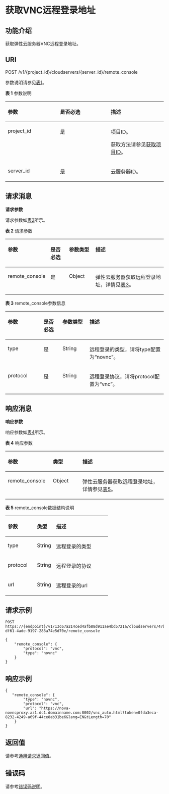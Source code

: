 # 获取VNC远程登录地址<a name="ZH-CN_TOPIC_0118743814"></a>

## 功能介绍<a name="zh-cn_topic_0092803065_zh-cn_topic_0067161469_zh-cn_topic_0057973179_section16588975"></a>

获取弹性云服务器VNC远程登录地址。

## URI<a name="zh-cn_topic_0092803065_zh-cn_topic_0067161469_zh-cn_topic_0057973179_section15083054"></a>

POST /v1/\{project\_id\}/cloudservers/\{server\_id\}/remote\_console

参数说明请参见[表1](#zh-cn_topic_0092803065_table55945983)。

**表 1**  参数说明

<a name="zh-cn_topic_0092803065_table55945983"></a>
<table><thead align="left"><tr id="zh-cn_topic_0092803065_row11302482"><th class="cellrowborder" valign="top" width="33%" id="mcps1.2.4.1.1"><p id="zh-cn_topic_0092803065_p43085863"><a name="zh-cn_topic_0092803065_p43085863"></a><a name="zh-cn_topic_0092803065_p43085863"></a>参数</p>
</th>
<th class="cellrowborder" valign="top" width="32%" id="mcps1.2.4.1.2"><p id="zh-cn_topic_0092803065_p294000"><a name="zh-cn_topic_0092803065_p294000"></a><a name="zh-cn_topic_0092803065_p294000"></a>是否必选</p>
</th>
<th class="cellrowborder" valign="top" width="35%" id="mcps1.2.4.1.3"><p id="zh-cn_topic_0092803065_p23814038"><a name="zh-cn_topic_0092803065_p23814038"></a><a name="zh-cn_topic_0092803065_p23814038"></a>描述</p>
</th>
</tr>
</thead>
<tbody><tr id="zh-cn_topic_0092803065_row49888896"><td class="cellrowborder" valign="top" width="33%" headers="mcps1.2.4.1.1 "><p id="zh-cn_topic_0092803065_p14468758"><a name="zh-cn_topic_0092803065_p14468758"></a><a name="zh-cn_topic_0092803065_p14468758"></a>project_id</p>
</td>
<td class="cellrowborder" valign="top" width="32%" headers="mcps1.2.4.1.2 "><p id="zh-cn_topic_0092803065_p31118786"><a name="zh-cn_topic_0092803065_p31118786"></a><a name="zh-cn_topic_0092803065_p31118786"></a>是</p>
</td>
<td class="cellrowborder" valign="top" width="35%" headers="mcps1.2.4.1.3 "><p id="p37593705"><a name="p37593705"></a><a name="p37593705"></a>项目ID。</p>
<p id="p1180512217438"><a name="p1180512217438"></a><a name="p1180512217438"></a>获取方法请参见<a href="获取项目ID.md">获取项目ID</a>。</p>
</td>
</tr>
<tr id="zh-cn_topic_0092803065_row613736410235"><td class="cellrowborder" valign="top" width="33%" headers="mcps1.2.4.1.1 "><p id="zh-cn_topic_0092803065_p2736446410235"><a name="zh-cn_topic_0092803065_p2736446410235"></a><a name="zh-cn_topic_0092803065_p2736446410235"></a>server_id</p>
</td>
<td class="cellrowborder" valign="top" width="32%" headers="mcps1.2.4.1.2 "><p id="zh-cn_topic_0092803065_p192907210235"><a name="zh-cn_topic_0092803065_p192907210235"></a><a name="zh-cn_topic_0092803065_p192907210235"></a>是</p>
</td>
<td class="cellrowborder" valign="top" width="35%" headers="mcps1.2.4.1.3 "><p id="zh-cn_topic_0092803065_p2203711610235"><a name="zh-cn_topic_0092803065_p2203711610235"></a><a name="zh-cn_topic_0092803065_p2203711610235"></a><span id="text12901157172414"><a name="text12901157172414"></a><a name="text12901157172414"></a>云服务器</span>ID。</p>
</td>
</tr>
</tbody>
</table>

## 请求消息<a name="zh-cn_topic_0092803065_zh-cn_topic_0067161469_zh-cn_topic_0057973179_section56802184"></a>

**请求参数**

请求参数如[表2](#zh-cn_topic_0092803065_zh-cn_topic_0067161469_zh-cn_topic_0058745339_table44724688204850)所示。

**表 2**  请求参数

<a name="zh-cn_topic_0092803065_zh-cn_topic_0067161469_zh-cn_topic_0058745339_table44724688204850"></a>
<table><thead align="left"><tr id="zh-cn_topic_0092803065_zh-cn_topic_0067161469_zh-cn_topic_0058745339_row1798761204850"><th class="cellrowborder" valign="top" width="22.277772222777724%" id="mcps1.2.5.1.1"><p id="zh-cn_topic_0092803065_zh-cn_topic_0067161469_zh-cn_topic_0058745339_p39560242204918"><a name="zh-cn_topic_0092803065_zh-cn_topic_0067161469_zh-cn_topic_0058745339_p39560242204918"></a><a name="zh-cn_topic_0092803065_zh-cn_topic_0067161469_zh-cn_topic_0058745339_p39560242204918"></a>参数</p>
</th>
<th class="cellrowborder" valign="top" width="12.268773122687731%" id="mcps1.2.5.1.2"><p id="p1081373119350"><a name="p1081373119350"></a><a name="p1081373119350"></a>是否必选</p>
</th>
<th class="cellrowborder" valign="top" width="17.04829517048295%" id="mcps1.2.5.1.3"><p id="zh-cn_topic_0092803065_zh-cn_topic_0067161469_zh-cn_topic_0058745339_p50263001204918"><a name="zh-cn_topic_0092803065_zh-cn_topic_0067161469_zh-cn_topic_0058745339_p50263001204918"></a><a name="zh-cn_topic_0092803065_zh-cn_topic_0067161469_zh-cn_topic_0058745339_p50263001204918"></a>参数类型</p>
</th>
<th class="cellrowborder" valign="top" width="48.40515948405159%" id="mcps1.2.5.1.4"><p id="zh-cn_topic_0092803065_zh-cn_topic_0067161469_zh-cn_topic_0058745339_p2596798204918"><a name="zh-cn_topic_0092803065_zh-cn_topic_0067161469_zh-cn_topic_0058745339_p2596798204918"></a><a name="zh-cn_topic_0092803065_zh-cn_topic_0067161469_zh-cn_topic_0058745339_p2596798204918"></a>描述</p>
</th>
</tr>
</thead>
<tbody><tr id="zh-cn_topic_0092803065_zh-cn_topic_0067161469_zh-cn_topic_0058745339_row5848663204850"><td class="cellrowborder" valign="top" width="22.277772222777724%" headers="mcps1.2.5.1.1 "><p id="zh-cn_topic_0092803065_p38460826103157"><a name="zh-cn_topic_0092803065_p38460826103157"></a><a name="zh-cn_topic_0092803065_p38460826103157"></a>remote_console</p>
</td>
<td class="cellrowborder" valign="top" width="12.268773122687731%" headers="mcps1.2.5.1.2 "><p id="p16814331183515"><a name="p16814331183515"></a><a name="p16814331183515"></a>是</p>
</td>
<td class="cellrowborder" valign="top" width="17.04829517048295%" headers="mcps1.2.5.1.3 "><p id="zh-cn_topic_0092803065_zh-cn_topic_0067161469_zh-cn_topic_0058745339_p1059631204933"><a name="zh-cn_topic_0092803065_zh-cn_topic_0067161469_zh-cn_topic_0058745339_p1059631204933"></a><a name="zh-cn_topic_0092803065_zh-cn_topic_0067161469_zh-cn_topic_0058745339_p1059631204933"></a>Object</p>
</td>
<td class="cellrowborder" valign="top" width="48.40515948405159%" headers="mcps1.2.5.1.4 "><p id="zh-cn_topic_0092803065_zh-cn_topic_0067161469_zh-cn_topic_0058745339_p40030009204933"><a name="zh-cn_topic_0092803065_zh-cn_topic_0067161469_zh-cn_topic_0058745339_p40030009204933"></a><a name="zh-cn_topic_0092803065_zh-cn_topic_0067161469_zh-cn_topic_0058745339_p40030009204933"></a>弹性云服务器获取远程登录地址，详情见<a href="#zh-cn_topic_0092803065_table47368008105952">表3</a>。</p>
</td>
</tr>
</tbody>
</table>

**表 3**  remote\_console参数信息

<a name="zh-cn_topic_0092803065_table47368008105952"></a>
<table><thead align="left"><tr id="zh-cn_topic_0092803065_row53555469105952"><th class="cellrowborder" valign="top" width="22.577742225777424%" id="mcps1.2.5.1.1"><p id="p1826194311472"><a name="p1826194311472"></a><a name="p1826194311472"></a>参数</p>
</th>
<th class="cellrowborder" valign="top" width="11.968803119688031%" id="mcps1.2.5.1.2"><p id="p1247593616353"><a name="p1247593616353"></a><a name="p1247593616353"></a>是否必选</p>
</th>
<th class="cellrowborder" valign="top" width="17.04829517048295%" id="mcps1.2.5.1.3"><p id="p1926117436472"><a name="p1926117436472"></a><a name="p1926117436472"></a>参数类型</p>
</th>
<th class="cellrowborder" valign="top" width="48.40515948405159%" id="mcps1.2.5.1.4"><p id="p72618434479"><a name="p72618434479"></a><a name="p72618434479"></a>描述</p>
</th>
</tr>
</thead>
<tbody><tr id="zh-cn_topic_0092803065_row23505526105952"><td class="cellrowborder" valign="top" width="22.577742225777424%" headers="mcps1.2.5.1.1 "><p id="zh-cn_topic_0092803065_p24899443105952"><a name="zh-cn_topic_0092803065_p24899443105952"></a><a name="zh-cn_topic_0092803065_p24899443105952"></a>type</p>
</td>
<td class="cellrowborder" valign="top" width="11.968803119688031%" headers="mcps1.2.5.1.2 "><p id="p747523613355"><a name="p747523613355"></a><a name="p747523613355"></a>是</p>
</td>
<td class="cellrowborder" valign="top" width="17.04829517048295%" headers="mcps1.2.5.1.3 "><p id="zh-cn_topic_0092803065_p3588984105952"><a name="zh-cn_topic_0092803065_p3588984105952"></a><a name="zh-cn_topic_0092803065_p3588984105952"></a>String</p>
</td>
<td class="cellrowborder" valign="top" width="48.40515948405159%" headers="mcps1.2.5.1.4 "><p id="zh-cn_topic_0092803065_p59226044105952"><a name="zh-cn_topic_0092803065_p59226044105952"></a><a name="zh-cn_topic_0092803065_p59226044105952"></a>远程登录的类型，请将type配置为“novnc”。</p>
</td>
</tr>
<tr id="row03959196408"><td class="cellrowborder" valign="top" width="22.577742225777424%" headers="mcps1.2.5.1.1 "><p id="p193963199407"><a name="p193963199407"></a><a name="p193963199407"></a>protocol</p>
</td>
<td class="cellrowborder" valign="top" width="11.968803119688031%" headers="mcps1.2.5.1.2 "><p id="p1847518369351"><a name="p1847518369351"></a><a name="p1847518369351"></a>是</p>
</td>
<td class="cellrowborder" valign="top" width="17.04829517048295%" headers="mcps1.2.5.1.3 "><p id="p16396171994014"><a name="p16396171994014"></a><a name="p16396171994014"></a>String</p>
</td>
<td class="cellrowborder" valign="top" width="48.40515948405159%" headers="mcps1.2.5.1.4 "><p id="p103961419184018"><a name="p103961419184018"></a><a name="p103961419184018"></a>远程登录协议，请将protocol配置为“vnc”。</p>
</td>
</tr>
</tbody>
</table>

## 响应消息<a name="zh-cn_topic_0092803065_zh-cn_topic_0067161469_zh-cn_topic_0057973179_section41457614"></a>

**响应参数**

响应参数如[表4](#table8420447171011)所示。

**表 4**  响应参数

<a name="table8420447171011"></a>
<table><thead align="left"><tr id="row19425134710106"><th class="cellrowborder" valign="top" width="28.48%" id="mcps1.2.4.1.1"><p id="p1542644714106"><a name="p1542644714106"></a><a name="p1542644714106"></a>参数</p>
</th>
<th class="cellrowborder" valign="top" width="18.63%" id="mcps1.2.4.1.2"><p id="p2426104761014"><a name="p2426104761014"></a><a name="p2426104761014"></a>类型</p>
</th>
<th class="cellrowborder" valign="top" width="52.89%" id="mcps1.2.4.1.3"><p id="p204289475101"><a name="p204289475101"></a><a name="p204289475101"></a>描述</p>
</th>
</tr>
</thead>
<tbody><tr id="row20429447201017"><td class="cellrowborder" valign="top" width="28.48%" headers="mcps1.2.4.1.1 "><p id="p743019477102"><a name="p743019477102"></a><a name="p743019477102"></a>remote_console</p>
</td>
<td class="cellrowborder" valign="top" width="18.63%" headers="mcps1.2.4.1.2 "><p id="p343116478104"><a name="p343116478104"></a><a name="p343116478104"></a>Object</p>
</td>
<td class="cellrowborder" valign="top" width="52.89%" headers="mcps1.2.4.1.3 "><p id="p44331647131017"><a name="p44331647131017"></a><a name="p44331647131017"></a>弹性云服务器获取远程登录地址，详情参见<a href="#table12434194718104">表5</a>。</p>
</td>
</tr>
</tbody>
</table>

**表 5**  remote\_console数据结构说明

<a name="table12434194718104"></a>
<table><thead align="left"><tr id="row11437194781018"><th class="cellrowborder" valign="top" width="28.48%" id="mcps1.2.4.1.1"><p id="p10438104701020"><a name="p10438104701020"></a><a name="p10438104701020"></a>参数</p>
</th>
<th class="cellrowborder" valign="top" width="18.63%" id="mcps1.2.4.1.2"><p id="p644124714100"><a name="p644124714100"></a><a name="p644124714100"></a>类型</p>
</th>
<th class="cellrowborder" valign="top" width="52.89%" id="mcps1.2.4.1.3"><p id="p1044224771012"><a name="p1044224771012"></a><a name="p1044224771012"></a>描述</p>
</th>
</tr>
</thead>
<tbody><tr id="row44421547151015"><td class="cellrowborder" valign="top" width="28.48%" headers="mcps1.2.4.1.1 "><p id="p16443114712101"><a name="p16443114712101"></a><a name="p16443114712101"></a>type</p>
</td>
<td class="cellrowborder" valign="top" width="18.63%" headers="mcps1.2.4.1.2 "><p id="p154442475107"><a name="p154442475107"></a><a name="p154442475107"></a>String</p>
</td>
<td class="cellrowborder" valign="top" width="52.89%" headers="mcps1.2.4.1.3 "><p id="p13445747131013"><a name="p13445747131013"></a><a name="p13445747131013"></a>远程登录的类型</p>
</td>
</tr>
<tr id="row194475479107"><td class="cellrowborder" valign="top" width="28.48%" headers="mcps1.2.4.1.1 "><p id="p1044764712103"><a name="p1044764712103"></a><a name="p1044764712103"></a>protocol</p>
</td>
<td class="cellrowborder" valign="top" width="18.63%" headers="mcps1.2.4.1.2 "><p id="p20448447111014"><a name="p20448447111014"></a><a name="p20448447111014"></a>String</p>
</td>
<td class="cellrowborder" valign="top" width="52.89%" headers="mcps1.2.4.1.3 "><p id="p64491447131016"><a name="p64491447131016"></a><a name="p64491447131016"></a>远程登录的协议</p>
</td>
</tr>
<tr id="row112741544151614"><td class="cellrowborder" valign="top" width="28.48%" headers="mcps1.2.4.1.1 "><p id="p627404410168"><a name="p627404410168"></a><a name="p627404410168"></a>url</p>
</td>
<td class="cellrowborder" valign="top" width="18.63%" headers="mcps1.2.4.1.2 "><p id="p92741044141612"><a name="p92741044141612"></a><a name="p92741044141612"></a>String</p>
</td>
<td class="cellrowborder" valign="top" width="52.89%" headers="mcps1.2.4.1.3 "><p id="p10274544151617"><a name="p10274544151617"></a><a name="p10274544151617"></a>远程登录的url</p>
</td>
</tr>
</tbody>
</table>

## 请求示例<a name="zh-cn_topic_0092803065_zh-cn_topic_0067161469_zh-cn_topic_0057973179_section37574207"></a>

```
POST https://{endpoint}/v1/13c67a214ced4afb88d911ae4bd5721a/cloudservers/47bc79ae-df61-4ade-9197-283a74e5d70e/remote_console
```

```
{
    "remote_console": {
        "protocol": "vnc",
        "type": "novnc"
    }
}
```

## 响应示例<a name="section1671118351481"></a>

```
{
   "remote_console": {
        "type": "novnc",
        "protocol": "vnc",
        "url": "https://nova-novncproxy.az1.dc1.domainname.com:8002/vnc_auto.html?token=0fda3eca-8232-4249-a69f-44ce8ab31be6&lang=EN&tLength=70"
    }
}
```

## 返回值<a name="zh-cn_topic_0092803065_zh-cn_topic_0020212692_section22960139"></a>

请参考[通用请求返回值](通用请求返回值.md)。

## 错误码<a name="zh-cn_topic_0092803065_zh-cn_topic_0067161469_zh-cn_topic_0057973179_section23611955"></a>

请参考[错误码说明](错误码说明.md)。

